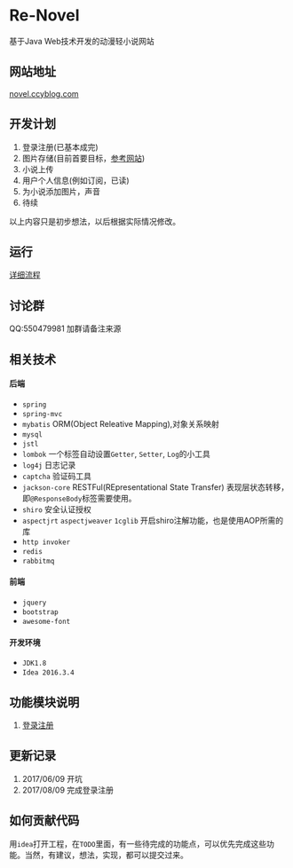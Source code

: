 # Re-Novel
基于Java Web技术开发的动漫轻小说网站

## 网站地址
[novel.ccyblog.com](https://novel.ccyblog.com)

## 开发计划
1. 登录注册(已基本成完)
2. 图片存储(目前首要目标，[参考网站](http://huaban.com/))
3. 小说上传
4. 用户个人信息(例如订阅，已读)
5. 为小说添加图片，声音
6. 待续

以上内容只是初步想法，以后根据实际情况修改。

## 运行
[详细流程](https://github.com/isghost/Re-Novel/blob/master/RUN.md)

## 讨论群
QQ:550479981 加群请备注来源

## 相关技术
#### 后端
* `spring`
* `spring-mvc`
* `mybatis` ORM(Object Releative Mapping),对象关系映射
* `mysql`
* `jstl`
* `lombok` 一个标签自动设置`Getter`, `Setter`, `Log`的小工具
* `log4j` 日志记录
* `captcha` 验证码工具
* `jackson-core` RESTFul(REpresentational State Transfer) 表现层状态转移，即`@ResponseBody`标签需要使用。
* `shiro` 安全认证授权
* `aspectjrt` `aspectjweaver` `1cglib` 开启shiro注解功能，也是使用AOP所需的库
* `http invoker`
* `redis`
* `rabbitmq`

#### 前端
* `jquery`
* `bootstrap`
* `awesome-font`

#### 开发环境
* `JDK1.8`
* `Idea 2016.3.4`

## 功能模块说明
1. [登录注册](https://github.com/isghost/Re-Novel/blob/master/doc/LOGIN_REGISTER.md)

## 更新记录
1. 2017/06/09 开坑
2. 2017/08/09 完成登录注册

## 如何贡献代码
用`idea`打开工程，在`TODO`里面，有一些待完成的功能点，可以优先完成这些功能。当然，有建议，想法，实现，都可以提交过来。
